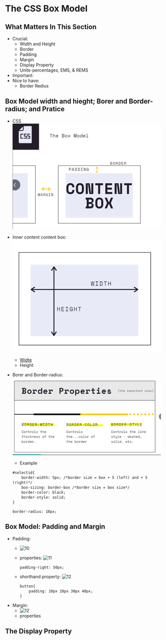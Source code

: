 # The CSS Box Model
## What Matters In This Section
- Crucial:
    - Width and Height
    - Border
    - Padding
    - Margin
    - Display Property
    - Units-percentages, EMS, & REMS
- Important:
- Nice to have:
    - Border Redius

## Box Model width and hieght; Borer and Border-radius; and Pratice
- CSS
![07](https://raw.githubusercontent.com/suereey/Udemy_WebDeveloperBootCamp_2021_StudyNotes/main/screenshot/7.PNG)
- Inner content content box:
    ![08](https://raw.githubusercontent.com/suereey/Udemy_WebDeveloperBootCamp_2021_StudyNotes/main/screenshot/8.PNG)
    - [Widte](width)
    - Height

- Borer and Border-radius:
    ![09](https://raw.githubusercontent.com/suereey/Udemy_WebDeveloperBootCamp_2021_StudyNotes/main/screenshot/9.PNG)
    - Example
    ```
    #selectid{
        border-width: 5px; /*border size = box + 5 (left) and + 5 (right)*/
        box-sizing: border-box /*border size = box size*/
        border-color: black;
        border-style: solid;
    }
    ```
    ```
    border-radius: 10px;
    ```

## Box Model: Padding and Margin
- Padding:
    - ![10]()
    - properties:
        ![11]()

        ```
        padding-right: 50px;
        ```

    - shorthand property:
        ![12]()

        ```
        button{
            padding: 10px 20px 30px 40px;
        }
        ```
- Margin:
    - ![12]()
    - properties

## The Display Property